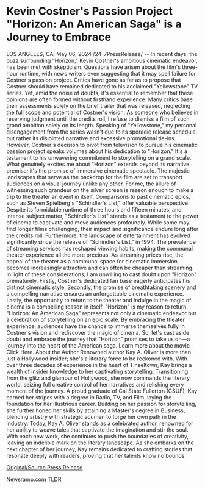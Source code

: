 # Kevin Costner's Passion Project "Horizon: An American Saga" is a Journey to Embrace

LOS ANGELES, CA, May 06, 2024 /24-7PressRelease/ -- In recent days, the buzz surrounding "Horizon," Kevin Costner's ambitious cinematic endeavor, has been met with skepticism. Questions have arisen about the film's three-hour runtime, with news writers even suggesting that it may spell failure for Costner's passion project. Critics have gone as far as to propose that Costner should have remained dedicated to his acclaimed "Yellowstone" TV series.  Yet, amid the noise of doubts, it's essential to remember that these opinions are often formed without firsthand experience. Many critics base their assessments solely on the brief trailer that was released, neglecting the full scope and potential of Costner's vision. As someone who believes in reserving judgment until the credits roll, I refuse to dismiss a film of such grand ambition solely on its length.  Speaking of "Yellowstone," my personal disengagement from the series wasn't due to its sporadic release schedule, but rather its disjointed narrative and excessive promotional tie-ins. However, Costner's decision to pivot from television to pursue his cinematic passion project speaks volumes about his dedication to "Horizon." It's a testament to his unwavering commitment to storytelling on a grand scale.  What genuinely excites me about "Horizon" extends beyond its narrative premise; it's the promise of immersive cinematic spectacle. The majestic landscapes that serve as the backdrop for the film are set to transport audiences on a visual journey unlike any other. For me, the allure of witnessing such grandeur on the silver screen is reason enough to make a trip to the theater an event in itself.  Comparisons to past cinematic epics, such as Steven Spielberg's "Schindler's List," offer valuable perspective. Despite its formidable runtime of three hours and fifteen minutes, and intense subject matter, "Schindler's List" stands as a testament to the power of cinema to captivate and move audiences profoundly. While some may find longer films challenging, their impact and significance endure long after the credits roll.  Furthermore, the landscape of entertainment has evolved significantly since the release of "Schindler's List," in 1994. The prevalence of streaming services has reshaped viewing habits, making the communal theater experience all the more precious. As streaming prices rise, the appeal of the theater as a communal space for cinematic immersion becomes increasingly attractive and can often be cheaper than streaming.   In light of these considerations, I am unwilling to cast doubt upon "Horizon" prematurely. Firstly, Costner's dedicated fan base eagerly anticipates his distinct cinematic style. Secondly, the promise of breathtaking scenery and a compelling narrative ensures an unforgettable cinematic experience. Lastly, the opportunity to return to the theater and indulge in the magic of cinema is a compelling reason in itself. "Horizon" is my reason to return.   "Horizon: An American Saga" represents not only a cinematic endeavor but a celebration of storytelling on an epic scale. By embracing the theater experience, audiences have the chance to immerse themselves fully in Costner's vision and rediscover the magic of cinema. So, let's cast aside doubt and embrace the journey that "Horizon" promises to take us on—a journey into the heart of the American saga.  Learn more about the movie - Click Here.  About the Author   Renowned author Kay A. Oliver is more than just a Hollywood insider; she's a literary force to be reckoned with. With over three decades of experience in the heart of Tinseltown, Kay brings a wealth of insider knowledge to her captivating storytelling. Transitioning from the glitz and glamour of Hollywood, she now commands the literary world, seizing full creative control of her narratives and relishing every moment of the journey.  A proud graduate of Cal State Fullerton (CSUF), Kay earned her stripes with a degree in Radio, TV, and Film, laying the foundation for her illustrious career. Building on her passion for storytelling, she further honed her skills by attaining a Master's degree in Business, blending artistry with strategic acumen to forge her own path in the industry.  Today, Kay A. Oliver stands as a celebrated author, renowned for her ability to weave tales that captivate the imagination and stir the soul. With each new work, she continues to push the boundaries of creativity, leaving an indelible mark on the literary landscape. As she embarks on the next chapter of her journey, Kay remains dedicated to crafting stories that resonate deeply with readers, proving that her talents know no bounds. 

[Original/Source Press Release](https://newlive.24-7pressrelease.com/press-release/510676/kevin-costners-passion-project-horizon-an-american-saga-is-a-journey-to-embrace) 

[Newsramp.com TLDR](https://newsramp.com/None) 